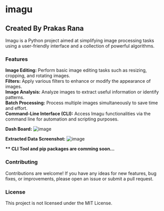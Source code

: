 # imagu
## Created By Prakas Rana

Imagu is a Python project aimed at simplifying image processing tasks using a user-friendly interface and a collection of powerful algorithms.


### Features
**Image Editing:** Perform basic image editing tasks such as resizing, cropping, and rotating images.<br />
**Filters:** Apply various filters to enhance or modify the appearance of images.<br />
**Image Analysis:** Analyze images to extract useful information or identify patterns.<br />
**Batch Processing:** Process multiple images simultaneously to save time and effort.<br />
**Command-Line Interface (CLI):** Access Imagu functionalities via the command line for automation and scripting purposes.<br />



__Dash Board:__
![image](https://github.com/prakas-sysadmin/imagu/assets/80772262/57f67a2d-3ba3-47d9-b37f-72b203c7e549)



__Extracted Data Screenshot:__
![image](https://github.com/prakas-sysadmin/imagu/assets/80772262/3c68c8cb-69d1-4d95-9a54-ea9c74ff3dd1)

__** CLI Tool and pip packages are comming soon...__

### Contributing
Contributions are welcome! If you have any ideas for new features, bug fixes, or improvements, please open an issue or submit a pull request.

### License
This project is not licensed under the MIT License.

